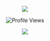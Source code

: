 <p align="center">
  <img src="https://skillicons.dev/icons?i=html,css,js,cs,cpp,lua,py,bootstrap,jquery"/>
</p>

<p align="center">
  <img src="https://count.getloli.com/get/@:x64assembly" alt="Profile Views"/>
</p>

<p align="center">
  <img src="https://lanyard.cnrad.dev/api/id:1187846911466676444" href="https://discord.com/users/1187846911466676444"/>
</p>
